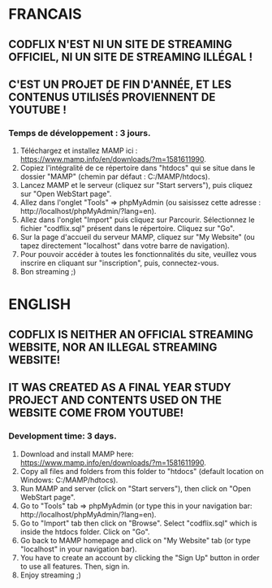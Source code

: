 # FRANCAIS

## CODFLIX N'EST NI UN SITE DE STREAMING OFFICIEL, NI UN SITE DE STREAMING ILLÉGAL !
## C'EST UN PROJET DE FIN D'ANNÉE, ET LES CONTENUS UTILISÉS PROVIENNENT DE YOUTUBE !

### Temps de développement : 3 jours.

1. Téléchargez et installez MAMP ici : https://www.mamp.info/en/downloads/?m=1581611990.
2. Copiez l'intégralité de ce répertoire dans "htdocs" qui se situe dans le dossier "MAMP" (chemin par défaut : C:/MAMP/htdocs).
3. Lancez MAMP et le serveur (cliquez sur "Start servers"), puis cliquez sur "Open WebStart page".
4. Allez dans l'onglet "Tools" => phpMyAdmin (ou saisissez cette adresse : http://localhost/phpMyAdmin/?lang=en).
5. Allez dans l'onglet "Import" puis cliquez sur Parcourir. Sélectionnez le fichier "codflix.sql" présent dans le répertoire. Cliquez sur "Go".
6. Sur la page d'accueil du serveur MAMP, cliquez sur "My Website" (ou tapez directement "localhost" dans votre barre de navigation).
7. Pour pouvoir accéder à toutes les fonctionnalités du site, veuillez vous inscrire en cliquant sur "inscription", puis, connectez-vous.
8. Bon streaming ;)



# ENGLISH

## CODFLIX IS NEITHER AN OFFICIAL STREAMING WEBSITE, NOR AN ILLEGAL STREAMING WEBSITE!
## IT WAS CREATED AS A FINAL YEAR STUDY PROJECT AND CONTENTS USED ON THE WEBSITE COME FROM YOUTUBE!

### Development time: 3 days.

1. Download and install MAMP here: https://www.mamp.info/en/downloads/?m=1581611990.
2. Copy all files and folders from this folder to "htdocs" (default location on Windows: C:/MAMP/hdtocs).
3. Run MAMP and server (click on "Start servers"), then click on "Open WebStart page".
4. Go to "Tools" tab => phpMyAdmin (or type this in your navigation bar: http://localhost/phpMyAdmin/?lang=en).
5. Go to "Import" tab then click on "Browse". Select "codflix.sql" which is inside the htdocs folder. Click on "Go".
6. Go back to MAMP homepage and click on "My Website" tab (or type "localhost" in your navigation bar).
7. You have to create an account by clicking the "Sign Up" button in order to use all features. Then, sign in.
8. Enjoy streaming ;)
